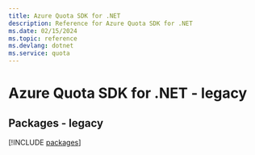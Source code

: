 ```yaml
---
title: Azure Quota SDK for .NET
description: Reference for Azure Quota SDK for .NET
ms.date: 02/15/2024
ms.topic: reference
ms.devlang: dotnet
ms.service: quota
---
```

# Azure Quota SDK for .NET - legacy
## Packages - legacy
[!INCLUDE [packages](quota-index.md)]